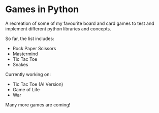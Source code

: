 # Games in Python

A recreation of some of my favourite board and card games to test and implement different python libraries and concepts.

So far, the list includes:

- Rock Paper Scissors
- Mastermind
- Tic Tac Toe
- Snakes

Currently working on:

- Tic Tac Toe (AI Version)
- Game of Life
- War

Many more games are coming!
